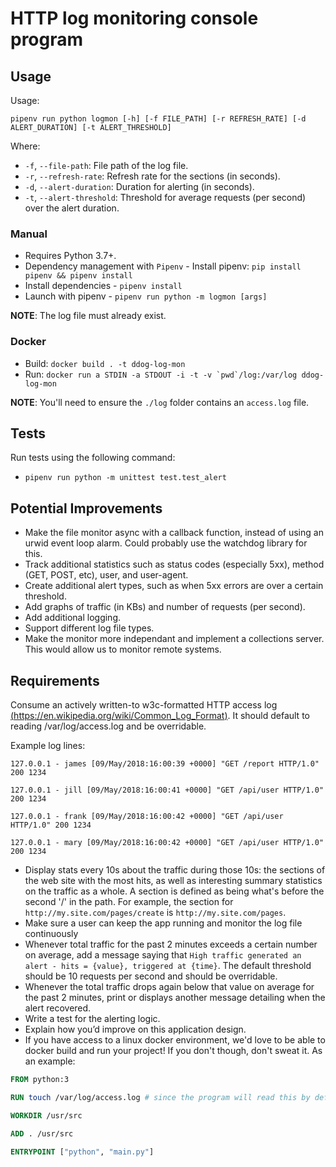 # HTTP log monitoring console program

## Usage

Usage:

```shell
pipenv run python logmon [-h] [-f FILE_PATH] [-r REFRESH_RATE] [-d ALERT_DURATION] [-t ALERT_THRESHOLD]
```

Where:

- `-f`, `--file-path`: File path of the log file.
- `-r`, `--refresh-rate`: Refresh rate for the sections (in seconds).
- `-d`, `--alert-duration`: Duration for alerting (in seconds).
- `-t`, `--alert-threshold`: Threshold for average requests (per second) over the alert duration.

### Manual

- Requires Python 3.7+.
- Dependency management with `Pipenv` - Install pipenv: `pip install pipenv && pipenv install`
- Install dependencies - `pipenv install`
- Launch with pipenv - `pipenv run python -m logmon [args]`

**NOTE**: The log file must already exist.

### Docker

- Build: `docker build . -t ddog-log-mon`
- Run: ``docker run a STDIN -a STDOUT -i -t -v `pwd`/log:/var/log ddog-log-mon``

**NOTE**: You'll need to ensure the `./log` folder contains an `access.log` file.

## Tests

Run tests using the following command:

- `pipenv run python -m unittest test.test_alert`

## Potential Improvements

- Make the file monitor async with a callback function, instead of using an urwid event loop alarm. Could probably use the watchdog library for this.
- Track additional statistics such as status codes (especially 5xx), method (GET, POST, etc), user, and user-agent.
- Create additional alert types, such as when 5xx errors are over a certain threshold.
- Add graphs of traffic (in KBs) and number of requests (per second).
- Add additional logging.
- Support different log file types.
- Make the monitor more independant and implement a collections server. This would allow us to monitor remote systems.

## Requirements

Consume an actively written-to w3c-formatted HTTP access log [(https://en.wikipedia.org/wiki/Common_Log_Format)](https://en.wikipedia.org/wiki/Common_Log_Format). It should default to reading /var/log/access.log and be overridable.

Example log lines:

```plaintext
127.0.0.1 - james [09/May/2018:16:00:39 +0000] "GET /report HTTP/1.0" 200 1234

127.0.0.1 - jill [09/May/2018:16:00:41 +0000] "GET /api/user HTTP/1.0" 200 1234

127.0.0.1 - frank [09/May/2018:16:00:42 +0000] "GET /api/user HTTP/1.0" 200 1234

127.0.0.1 - mary [09/May/2018:16:00:42 +0000] "GET /api/user HTTP/1.0" 200 1234
```

- Display stats every 10s about the traffic during those 10s: the sections of the web site with the most hits, as well as interesting summary statistics on the traffic as a whole. A section is defined as being what's before the second '/' in the path. For example, the section for `http://my.site.com/pages/create` is `http://my.site.com/pages`.
- Make sure a user can keep the app running and monitor the log file continuously
- Whenever total traffic for the past 2 minutes exceeds a certain number on average, add a message saying that `High traffic generated an alert - hits = {value}, triggered at {time}`. The default threshold should be 10 requests per second and should be overridable.
- Whenever the total traffic drops again below that value on average for the past 2 minutes, print or displays another message detailing when the alert recovered.
- Write a test for the alerting logic.
- Explain how you’d improve on this application design.
- If you have access to a linux docker environment, we'd love to be able to docker build and run your project! If you don't though, don't sweat it. As an example:

```dockerfile
FROM python:3

RUN touch /var/log/access.log # since the program will read this by default

WORKDIR /usr/src

ADD . /usr/src

ENTRYPOINT ["python", "main.py"]
```